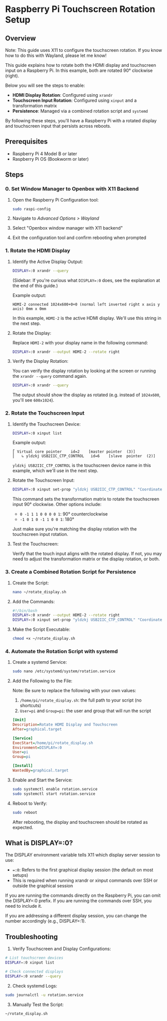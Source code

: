# Raspberry Pi Touchscreen Rotation Setup

## Overview

Note: This guide uses X11 to configure the touchscreen rotation. If you know how to do this with Wayland, please let me know!

This guide explains how to rotate both the HDMI display and touchscreen input on a Raspberry Pi. In this example, both are rotated 90° clockwise (right).

Below you will see the steps to enable:

- **HDMI Display Rotation**: Configured using `xrandr`
- **Touchscreen Input Rotation**: Configured using `xinput` and a transformation matrix
- **Persistence**: Managed via a combined rotation script and `systemd`

By following these steps, you'll have a Raspberry Pi with a rotated display and touchscreen input that persists across reboots.

## Prerequisites

- Raspberry Pi 4 Model B or later
- Raspberry Pi OS (Bookworm or later)

## Steps

### 0. Set Window Manager to Openbox with X11 Backend

1. Open the Raspberry Pi Configuration tool:

   ```bash
   sudo raspi-config
   ```

2. Navigate to _Advanced Options > Wayland_
3. Select "Openbox window manager with X11 backend"

4. Exit the configuration tool and confirm rebooting when prompted

### 1. Rotate the HDMI Display

1. Identify the Active Display Output:

   ```bash
   DISPLAY=:0 xrandr --query
   ```

   (Sidebar: If you're curious what `DISPLAY=:0` does, see the explanation at the end of this guide.)

   Example output:

   ```
   HDMI-2 connected 1024x600+0+0 (normal left inverted right x axis y axis) 0mm x 0mm
   ```

   In this example, `HDMI-2` is the active HDMI display. We'll use this string in the next step.

2. Rotate the Display:

   Replace `HDMI-2` with your display name in the following command:

   ```bash
   DISPLAY=:0 xrandr --output HDMI-2 --rotate right
   ```

3. Verify the Display Rotation:

   You can verify the display rotation by looking at the screen or running the `xrandr --query` command again.

   ```bash
   DISPLAY=:0 xrandr --query
   ```

   The output should show the display as rotated (e.g. instead of `1024x600`, you'll see `600x1024`).

### 2. Rotate the Touchscreen Input

1. Identify the Touchscreen Device:

   ```bash
   DISPLAY=:0 xinput list
   ```

   Example output:

   ```
   ⎡ Virtual core pointer    id=2    [master pointer  (3)]
   ⎜   ↳ yldzkj USB2IIC_CTP_CONTROL   id=6    [slave  pointer  (2)]
   ```

   `yldzkj USB2IIC_CTP_CONTROL` is the touchscreen device name in this example, which we'll use in the next step.

2. Rotate the Touchscreen Input:

   ```bash
   DISPLAY=:0 xinput set-prop "yldzkj USB2IIC_CTP_CONTROL" "Coordinate Transformation Matrix" 0 1 0 -1 0 1 0 0 1
   ```

   This command sets the transformation matrix to rotate the touchscreen input 90° clockwise. Other options include:

   - `0 -1 1 1 0 0 0 0 1`: 90° counterclockwise
   - `-1 0 1 0 -1 1 0 0 1`: 180°

   Just make sure you're matching the display rotation with the touchscreen input rotation.

3. Test the Touchscreen:

   Verify that the touch input aligns with the rotated display. If not, you may need to adjust the transformation matrix or the display rotation, or both.

### 3. Create a Combined Rotation Script for Persistence

1. Create the Script:

   ```bash
   nano ~/rotate_display.sh
   ```

2. Add the Commands:

   ```bash
   #!/bin/bash
   DISPLAY=:0 xrandr --output HDMI-2 --rotate right
   DISPLAY=:0 xinput set-prop "yldzkj USB2IIC_CTP_CONTROL" "Coordinate Transformation Matrix" 0 1 0 -1 0 1 0 0 1
   ```

3. Make the Script Executable:

   ```bash
   chmod +x ~/rotate_display.sh
   ```

### 4. Automate the Rotation Script with systemd

1. Create a systemd Service:

   ```bash
   sudo nano /etc/systemd/system/rotation.service
   ```

2. Add the Following to the File:

   Note: Be sure to replace the following with your own values:

   1. `/home/pi/rotate_display.sh`: the full path to your script (no shortcuts)
   2. `User=pi` and `Group=pi`: the user and group that will run the script

   ```ini
   [Unit]
   Description=Rotate HDMI Display and Touchscreen
   After=graphical.target

   [Service]
   ExecStart=/home/pi/rotate_display.sh
   Environment=DISPLAY=:0
   User=pi
   Group=pi

   [Install]
   WantedBy=graphical.target
   ```

3. Enable and Start the Service:

   ```bash
   sudo systemctl enable rotation.service
   sudo systemctl start rotation.service
   ```

4. Reboot to Verify:

   ```bash
   sudo reboot
   ```

   After rebooting, the display and touchscreen should be rotated as expected.

## What is DISPLAY=:0?

The DISPLAY environment variable tells X11 which display server session to use:

- `=:0`: Refers to the first graphical display session (the default on most setups)
- This is required when running xrandr or xinput commands over SSH or outside the graphical session

If you are running the commands directly on the Raspberry Pi, you can omit the DISPLAY=:0 prefix. If you are running the commands over SSH, you need to include it.

If you are addressing a different display session, you can change the number accordingly (e.g., DISPLAY=:1).

## Troubleshooting

1. Verify Touchscreen and Display Configurations:

```bash
# List touchscreen devices
DISPLAY=:0 xinput list

# Check connected displays
DISPLAY=:0 xrandr --query
```

2. Check systemd Logs:

```bash
sudo journalctl -u rotation.service
```

3. Manually Test the Script:

```bash
~/rotate_display.sh
```
